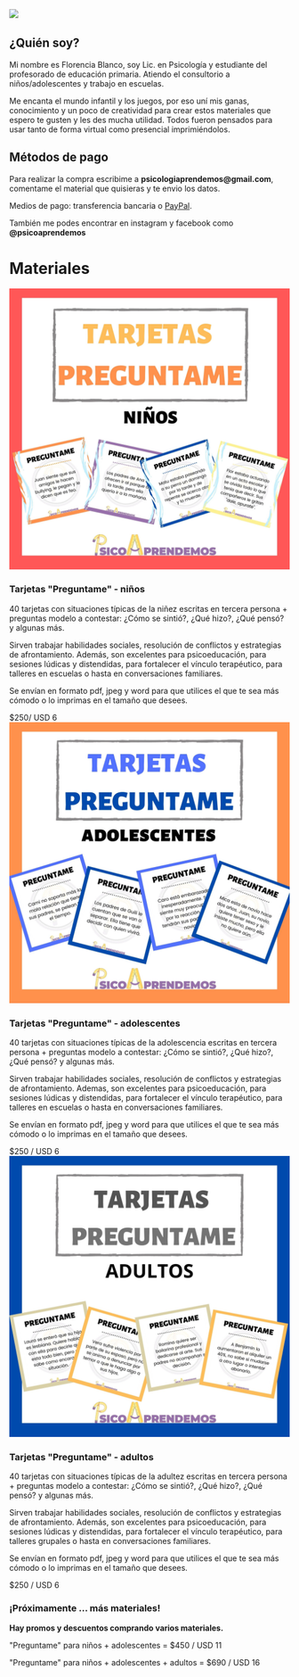 

<div class="center">
    <img src="https://instagram.faep4-1.fna.fbcdn.net/v/t51.2885-19/s320x320/103625243_725817748227458_4394321882451694663_n.jpg?_nc_ht=instagram.faep4-1.fna.fbcdn.net&_nc_ohc=VuSwou6KSwwAX83TDvd&oh=5eca09218e35d6b5c50b421ee1017fba&oe=5F59CCA3">
</div>
<h2>¿Quién soy?</h2>
<p>Mi nombre es Florencia Blanco, soy Lic. en Psicología y estudiante del profesorado de educación primaria. Atiendo el consultorio a niños/adolescentes y trabajo en escuelas.<p>
 <p>Me encanta el mundo infantil y los juegos, por eso uní mis ganas, conocimiento y un poco de creatividad para crear estos materiales que espero te gusten y les des mucha utilidad. Todos fueron pensados para usar tanto de forma virtual como presencial imprimiéndolos.<p>

    
<h2>Métodos de pago</h2>
<p>Para realizar la compra escribime a <strong>psicologiaprendemos@gmail.com</strong>, comentame el material que quisieras y te envio los datos.<p>
  <p>Medios de pago: transferencia bancaria o  <a href="https://paypal.me/psicoaprendemos?locale.x=es_XC">PayPal</a>.<p>  
 <p>También me podes encontrar en instagram y facebook como <strong>@psicoaprendemos</strong><p>

<h1>Materiales</h1>
   <div class="materiales">
    <div class="material">
        <img src="images/Niños.jpg">
        <div>
            <h3>Tarjetas "Preguntame" - niños</h3>
            <p> 40 tarjetas con situaciones típicas de la niñez escritas en tercera persona + preguntas modelo a contestar: ¿Cómo se sintió?, ¿Qué hizo?, ¿Qué pensó? y algunas más. </p>
            <p> Sirven trabajar habilidades sociales, resolución de conflictos y estrategias de afrontamiento. Además, son excelentes para psicoeducación, para sesiones lúdicas y distendidas, para fortalecer el vínculo terapéutico, para talleres en escuelas o hasta en conversaciones familiares. </p>
            <p> Se envían en formato pdf, jpeg y word para que utilices el que te sea más cómodo o lo imprimas en el tamaño que desees. </p>
            <div class="center">
              <div class="precio">$250/ USD 6</div> 
            </div>
        </div>
    </div>
    <div class="material inverso">
        <img src="images/Ado.jpg">
        <div>
            <h3>Tarjetas "Preguntame" - adolescentes</h3>
            <p> 40 tarjetas con situaciones típicas de la adolescencia escritas en tercera persona + preguntas modelo a contestar: ¿Cómo se sintió?, ¿Qué hizo?, ¿Qué pensó? y algunas más.</p>
            <p> Sirven trabajar habilidades sociales, resolución de conflictos y estrategias de afrontamiento. Ademas, son excelentes para psicoeducación, para sesiones lúdicas y distendidas, para fortalecer el vínculo terapéutico, para talleres en escuelas o hasta en conversaciones familiares.</p>
            <p> Se envían en formato pdf, jpeg y word para que utilices el que te sea más cómodo o lo imprimas en el tamaño que desees. </p>
            <div class="center">
                <div class="precio">$250 / USD 6</div> 
            </div>
        </div>
    </div>
    <div class="material">
        <img src="images/Adultos.jpg">
        <div>
            <h3>Tarjetas "Preguntame" - adultos</h3>
            <p> 40 tarjetas con situaciones típicas de la adultez escritas en tercera persona + preguntas modelo a contestar: ¿Cómo se sintió?, ¿Qué hizo?, ¿Qué pensó? y algunas más. </p>
            <p> Sirven trabajar habilidades sociales, resolución de conflictos y estrategias de afrontamiento. Además, son excelentes para psicoeducación, para sesiones lúdicas y distendidas, para fortalecer el vínculo terapéutico, para talleres grupales o hasta en conversaciones familiares.</p>
            <p> Se envían en formato pdf, jpeg y word para que utilices el que te sea más cómodo o lo imprimas en el tamaño que desees. </p>
            <div class="center">
                <div class="precio">$250 / USD 6</div> 
            </div>
        </div>
    </div>
    <h3>¡Próximamente ... más materiales!</h3>
        <p><strong> Hay promos y descuentos comprando varios materiales.</strong></p>
    <p> "Preguntame" para niños + adolescentes = $450 / USD 11 </p>
    <p> "Preguntame" para niños + adolescentes +  adultos = $690 / USD 16 </p>

</div>

